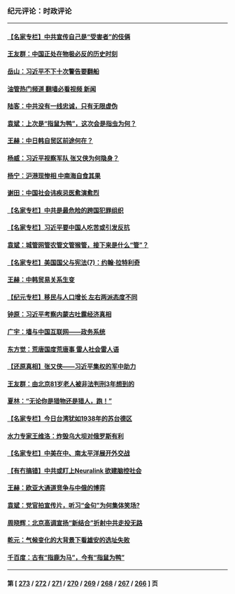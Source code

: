 ### 纪元评论：时政评论
---
#### [【名家专栏】中共宣传自己是“受害者”的伎俩](../../pages/nsc1025/n14013205.md?06110330) 
#### [王友群：中国正处在物极必反的历史时刻](../../pages/nsc1025/n14013469.md?06110330) 
#### [岳山：习近平不下十次警告要翻船](../../pages/nsc1025/n14013697.md?06110330) 
#### [油管热门频道 翻墙必看视频 新闻](ok?06110330)
#### [陆客：中共没有一线忠诚，只有无限虚伪](../../pages/nsc1025/n14013673.md?06110330) 
#### [袁斌：上次是“指鼠为鸭”，这次会是指虫为何？](../../pages/nsc1025/n14013653.md?06110330) 
#### [王赫：中日韩自贸区前途何在？](../../pages/nsc1025/n14013625.md?06110330) 
#### [杨威：习近平视察军队 张又侠为何隐身？](../../pages/nsc1025/n14013527.md?06110330) 
#### [杨宁：沪港现惨相 中南海自食其果](../../pages/nsc1025/n14013379.md?06110330) 
#### [谢田：中国社会讳疾忌医愈演愈烈](../../pages/nsc1025/n14013431.md?06110330) 
#### [【名家专栏】中共是最危险的跨国犯罪组织](../../pages/nsc1025/n14012435.md?06110330) 
#### [【名家专栏】习近平要中国人吃苦或引发反抗](../../pages/nsc1025/n14013088.md?06110330) 
#### [袁斌：城管网管农管文管猴管，接下来是什么“管”？](../../pages/nsc1025/n14013375.md?06110330) 
#### [【名家专栏】美国国父与宪法(7)：约翰‧拉特利奇](../../pages/nsc1025/n14013209.md?06110330) 
#### [王赫：中韩贸易关系生变](../../pages/nsc1025/n14012945.md?06110330) 
#### [【纪元专栏】移民与人口增长 左右两派态度不同](../../pages/nsc1025/n14012699.md?06110330) 
#### [钟原：习近平考察内蒙古吐露经济真相](../../pages/nsc1025/n14012759.md?06110330) 
#### [广宇：墙与中国互联网——政务系统](../../pages/nsc1025/n14012808.md?06110330) 
#### [东方觉：荒唐国度荒唐事 雷人社会雷人语](../../pages/nsc1025/n14012803.md?06110330) 
#### [【还原真相】张又侠——习近平集权的军中助力](../../pages/nsc1025/n14012688.md?06110330) 
#### [王友群：由北京81岁老人被非法判刑3年想到的](../../pages/nsc1025/n14012647.md?06110330) 
#### [夏林：“无论你是猎物还是猎人，跑！”](../../pages/nsc1025/n14012639.md?06110330) 
#### [【名家专栏】今日台湾犹如1938年的苏台德区](../../pages/nsc1025/n14011699.md?06110330) 
#### [水力专家王维洛：炸毁乌大坝对俄罗斯有利](../../pages/nsc1025/n14012404.md?06110330) 
#### [【名家专栏】中美在中、南太平洋展开外交战](../../pages/nsc1025/n14011698.md?06110330) 
#### [【有冇搞错】中共或盯上Neuralink 欲建脑控社会](../../pages/nsc1025/n14012398.md?06110330) 
#### [王赫：欧亚大通道竞争与中俄的博弈](../../pages/nsc1025/n14012058.md?06110330) 
#### [袁斌：党官拍宣传片，听习“金句”为何集体笑场?](../../pages/nsc1025/n14012086.md?06110330) 
#### [周晓辉：北京高调宣扬“新结合”折射中共走投无路](../../pages/nsc1025/n14011841.md?06110330) 
#### [乾元：气候变化的大背景下看雄安的选址失败](../../pages/nsc1025/n14011349.md?06110330) 
#### [千百度：古有“指鹿为马”，今有“指鼠为鸭”](../../pages/nsc1025/n14011515.md?06110330) 

---
#### 第 [ [273](./273.md?06110330) / [272](./272.md?06110330) / [271](./271.md?06110330) / [270](./270.md?06110330) / [269](./269.md?06110330) / [268](./268.md?06110330) / [267](./267.md?06110330) / [266](./266.md?06110330) ] 页
